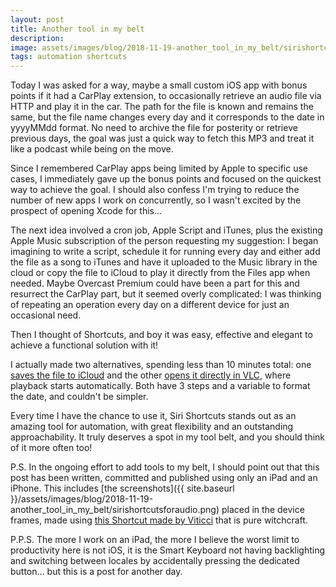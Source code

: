 ```yaml
---
layout: post
title: Another tool in my belt
description:
image: assets/images/blog/2018-11-19-another_tool_in_my_belt/sirishortcutsforaudio.png
tags: automation shortcuts
---
```

Today I was asked for a way, maybe a small custom iOS app with bonus points if it had a CarPlay extension, to occasionally retrieve an audio file via HTTP and play it in the car.
The path for the file is known and remains the same, but the file name changes every day and it corresponds to the date in yyyyMMdd format.
No need to archive the file for posterity or retrieve previous days, the goal was just a quick way to fetch this MP3 and treat it like a podcast while being on the move.

Since I remembered CarPlay apps being limited by Apple to specific use cases, I immediately gave up the bonus points and focused on the quickest way to achieve the goal. I should also confess I'm trying to reduce the number of new apps I work on concurrently, so I wasn't excited by the prospect of opening Xcode for this...

The next idea involved a cron job, Apple Script and iTunes, plus the existing Apple Music subscription of the person requesting my suggestion: I began imagining to write a script, schedule it for running every day and either add the file as a song to iTunes and have it uploaded to the Music library in the cloud or copy the file to iCloud to play it directly from the Files app when needed.
Maybe Overcast Premium could have been a part for this and resurrect the CarPlay part, but it seemed overly complicated: I was thinking of repeating an operation every day on a different device for just an occasional need.

Then I thought of Shortcuts, and boy it was easy, effective and elegant to achieve a functional solution with it!

I actually made two alternatives, spending less than 10 minutes total: one [saves the file to iCloud](https://www.icloud.com/shortcuts/af826d4b1e034b7897fcf599e6b0b3a6) and the other [opens it directly in VLC](https://www.icloud.com/shortcuts/eb7ea65245444b4d9cd5bf92412f74f4), where playback starts automatically. Both have 3 steps and a variable to format the date, and couldn't be simpler.

Every time I have the chance to use it, Siri Shortcuts stands out as an amazing tool for automation, with great flexibility and an outstanding approachability.
It truly deserves a spot in my tool belt, and you should think of it more often too!

P.S. In the ongoing effort to add tools to my belt, I should point out that this post has been written, committed and published using only an iPad and an iPhone. This includes [the screenshots]({{ site.baseurl }}/assets/images/blog/2018-11-19-another_tool_in_my_belt/sirishortcutsforaudio.png) placed in the device frames, made using [this Shortcut made by Viticci](https://www.macstories.net/ios/apple-frames-a-shortcut-for-framing-screenshots-from-every-apple-device/) that is pure witchcraft.

P.P.S. The more I work on an iPad, the more I believe the worst limit to productivity here is not iOS, it is the Smart Keyboard not having backlighting and switching between locales by accidentally pressing the dedicated button... but this is a post for another day.